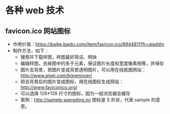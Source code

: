 # 各种 web 技术

## favicon.ico 网站图标

- 作用价值：https://baike.baidu.com/item/favicon.ico/8944811?fr=aladdin
- 制作方法，如下：
  - 搜索并下载样图，样图最好简洁、明快  
  - 编辑样图，去掉图中的多于元素，保证图片长度和宽度像素相等，并保存  
  - 图片去背景，把图片变成背景透明图片，可以用在线抠图网站：http://www.aigei.com/bgremover/
  - 把去背景后的图片变成图标，用在线图标生成网站：http://www.faviconico.org/  
  - 可以选择 128\*128 尺寸的图标，因为一般浏览器会缓存  
  - 案例：http://sample.wangding.in/ 图标是 S 形状，代表 sample 的意思。
